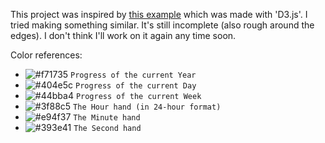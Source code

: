 This project was inspired by [this example](http://bl.ocks.org/mbostock/1096355) which was made with 'D3.js'. I tried making something similar. It's still incomplete (also rough around the edges). I don't think I'll work on it again any time soon.

Color references:

- ![#f71735](https://placehold.it/15/f71735/000000?text=+) `Progress of the current Year`
- ![#404e5c](https://placehold.it/15/404e5c/000000?text=+) `Progress of the current Day`
- ![#44bba4](https://placehold.it/15/44bba4/000000?text=+) `Progress of the current Week`
- ![#3f88c5](https://placehold.it/15/3f88c5/000000?text=+) `The Hour hand (in 24-hour format)`
- ![#e94f37](https://placehold.it/15/e94f37/000000?text=+) `The Minute hand`
- ![#393e41](https://placehold.it/15/393e41/000000?text=+) `The Second hand`
